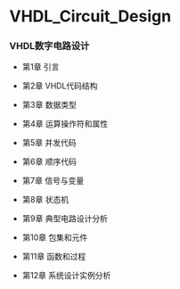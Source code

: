 ﻿# VHDL_Circuit_Design

### VHDL数字电路设计

- 第1章 引言 

- 第2章 VHDL代码结构 

- 第3章 数据类型

- 第4章 运算操作符和属性
- 第5章 并发代码
- 第6章 顺序代码
- 第7章 信号与变量
- 第8章 状态机
- 第9章 典型电路设计分析
- 第10章 包集和元件
- 第11章 函数和过程
- 第12章 系统设计实例分析
